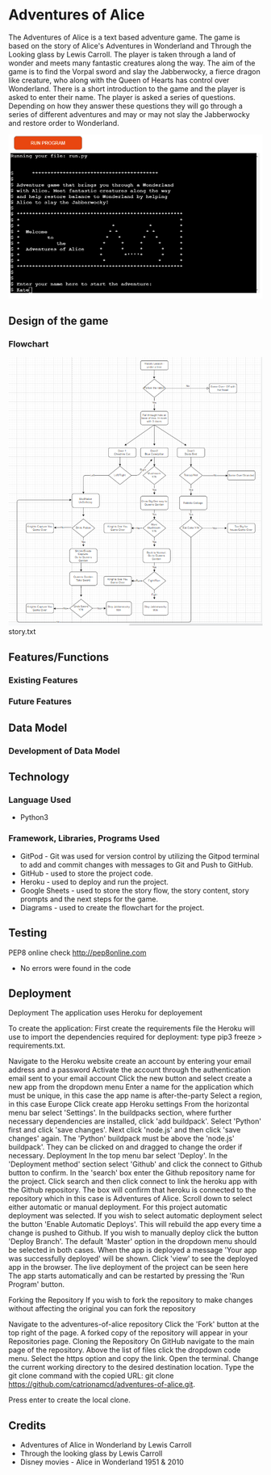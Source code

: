 # Adventures of Alice

The Adventures of Alice is a text based adventure game. The game is based on the story of Alice's Adventures in Wonderland and Through the Looking glass by Lewis Carroll. The player is taken through a land of wonder and meets many fantastic creatures along the way. The aim of the game is to find the Vorpal sword and slay the Jabberwocky, a fierce dragon like creature, who along with the Queen of Hearts has control over Wonderland. There is a short introduction to the game and the player is asked to enter their name. The player is asked a series of questions. Depending on how they answer these questions they will go through a series of different adventures and may or may not slay the Jabberwocky and restore order to Wonderland.


![alt text](assets/images/Adventures-Screen1.png)


## Design of the game
### Flowchart
![alt text](assets/images/Adventures-Flowchart.png)
story.txt

## Features/Functions
### Existing Features
### Future Features 
## Data Model
### Development of Data Model

## Technology
### Language Used

* Python3

### Framework, Libraries, Programs Used

* GitPod - Git was used for version control by utilizing the Gitpod terminal to add and commit changes with messages to Git and Push to GitHub.
* GitHub - used to store the project code.
* Heroku - used to deploy and run the project.
* Google Sheets - used to store the story flow, the story content, story prompts and the next steps for the game. 
* Diagrams - used to create the flowchart for the project.

## Testing

PEP8 online check
http://pep8online.com

* No errors were found in the code 

## Deployment
Deployment
The application uses Heroku for deployement

To create the application:
First create the requirements file the Heroku will use to import the dependencies required for deployment: type pip3 freeze > requirements.txt. 

Navigate to the Heroku website
create an account by entering your email address and a password
Activate the account through the authentication email sent to your email account
Click the new button and select create a new app from the dropdown menu
Enter a name for the application which must be unique, in this case the app name is after-the-party
Select a region, in this case Europe
Click create app
Heroku settings
From the horizontal menu bar select 'Settings'.
In the buildpacks section, where further necessary dependencies are installed, click 'add buildpack'. Select 'Python' first and click 'save changes'. Next click 'node.js' and then click 'save changes' again. The 'Python' buildpack must be above the 'node.js' buildpack'. They can be clicked on and dragged to change the order if necessary.
Deployment
In the top menu bar select 'Deploy'.
In the 'Deployment method' section select 'Github' and click the connect to Github button to confirm.
In the 'search' box enter the Github repository name for the project. Click search and then click connect to link the heroku app with the Github repository. The box will confirm that heroku is connected to the repository which in this case is Adventures of Alice.
Scroll down to select either automatic or manual deployment. For this project automatic deployment was selected. If you wish to select automatic deployment select the button 'Enable Automatic Deploys'. This will rebuild the app every time a change is pushed to Github. If you wish to manually deploy click the button 'Deploy Branch'. The default 'Master' option in the dropdown menu should be selected in both cases.
When the app is deployed a message 'Your app was successfully deployed' will be shown. Click 'view' to see the deployed app in the browser. The live deployment of the project can be seen here
The app starts automatically and can be restarted by pressing the 'Run Program' button.

Forking the Repository
If you wish to fork the repository to make changes without affecting the original you can fork the repository

Navigate to the adventures-of-alice repository
Click the 'Fork' button at the top right of the page.
A forked copy of the repository will appear in your Repositories page.
Cloning the Repository
On GitHub navigate to the main page of the repository.
Above the list of files click the dropdown code menu.
Select the https option and copy the link.
Open the terminal.
Change the current working directory to the desired destination location.
Type the git clone command with the copied URL: git clone https://github.com/catrionamcd/adventures-of-alice.git.

Press enter to create the local clone.

## Credits

* Adventures of Alice in Wonderland by Lewis Carroll
* Through the looking glass by Lewis Carroll
* Disney movies - Alice in Wonderland 1951 & 2010
               




